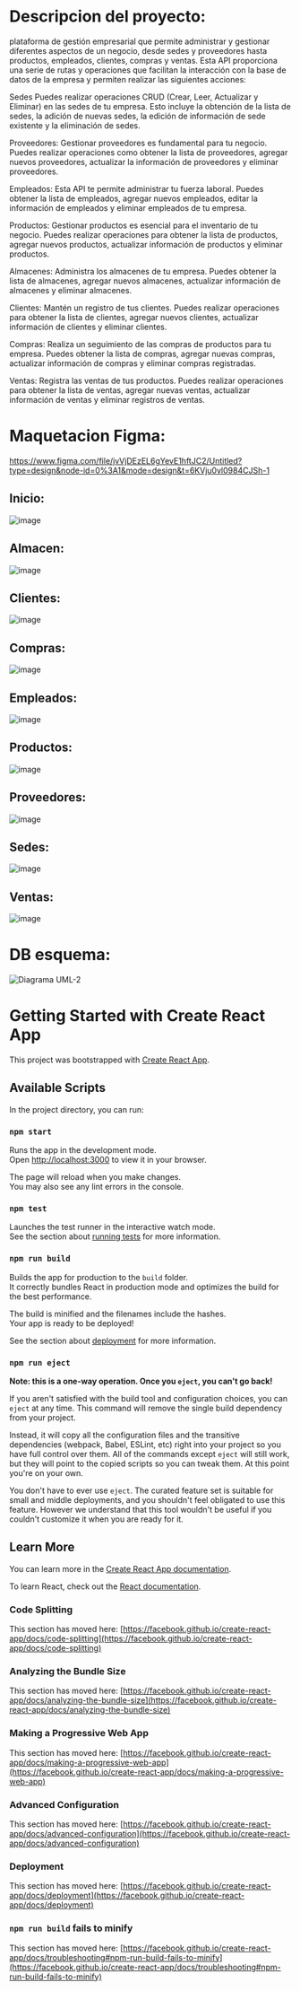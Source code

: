 
# Descripcion del proyecto:
plataforma de gestión empresarial que permite administrar y gestionar diferentes aspectos de un negocio, desde sedes y proveedores hasta productos, empleados, clientes, compras y ventas. Esta API proporciona una serie de rutas y operaciones que facilitan la interacción con la base de datos de la empresa y permiten realizar las siguientes acciones:


  Sedes Puedes realizar operaciones CRUD (Crear, Leer, Actualizar y Eliminar) en las sedes de tu empresa. Esto incluye la obtención de la lista de sedes, la adición de nuevas sedes, la edición de información de sede existente y la eliminación de        sedes.


  Proveedores: Gestionar proveedores es fundamental para tu negocio. Puedes realizar operaciones como obtener la lista de proveedores, agregar nuevos proveedores, actualizar la información de proveedores y eliminar proveedores.


  Empleados: Esta API te permite administrar tu fuerza laboral. Puedes obtener la lista de empleados, agregar nuevos empleados, editar la información de empleados y eliminar empleados de tu empresa.
    

  Productos: Gestionar productos es esencial para el inventario de tu negocio. Puedes realizar operaciones para obtener la lista de productos, agregar nuevos productos, actualizar información de productos y eliminar productos.
    

  Almacenes: Administra los almacenes de tu empresa. Puedes obtener la lista de almacenes, agregar nuevos almacenes, actualizar información de almacenes y eliminar almacenes.
    

  Clientes: Mantén un registro de tus clientes. Puedes realizar operaciones para obtener la lista de clientes, agregar nuevos clientes, actualizar información de clientes y eliminar clientes.


  Compras: Realiza un seguimiento de las compras de productos para tu empresa. Puedes obtener la lista de compras, agregar nuevas compras, actualizar información de compras y eliminar compras registradas.
    

  Ventas: Registra las ventas de tus productos. Puedes realizar operaciones para obtener la lista de ventas, agregar nuevas ventas, actualizar información de ventas y eliminar registros de ventas.

# Maquetacion Figma:

https://www.figma.com/file/jvVjDEzEL6gYevE1hftJC2/Untitled?type=design&node-id=0%3A1&mode=design&t=6KVju0vl0984CJSh-1

## Inicio:
![image](https://github.com/sbstzuluaga1111/negocio-operativo/assets/133683120/96705aaa-5926-4df7-b7ab-cbbcfe80d728)

## Almacen:
![image](https://github.com/sbstzuluaga1111/negocio-operativo/assets/133683120/fd10d58d-6d6b-43eb-8ab1-8fc173eb9881)

## Clientes:
![image](https://github.com/sbstzuluaga1111/negocio-operativo/assets/133683120/d35f6eb7-fb9f-4f7f-8109-920acc7ba3fa)

## Compras:
![image](https://github.com/sbstzuluaga1111/negocio-operativo/assets/133683120/e0d2d26c-db8e-4509-a770-e890e79193bd)

## Empleados:
![image](https://github.com/sbstzuluaga1111/negocio-operativo/assets/133683120/6d2bc5e9-f52e-42a7-a42c-d6782737086f)

## Productos:
![image](https://github.com/sbstzuluaga1111/negocio-operativo/assets/133683120/436f05a1-5417-4c0f-9074-e6f1f4ab0bf7)

## Proveedores:
![image](https://github.com/sbstzuluaga1111/negocio-operativo/assets/133683120/304aacb5-f3ca-4cc1-8ccd-34550bdc8777)

## Sedes:
![image](https://github.com/sbstzuluaga1111/negocio-operativo/assets/133683120/019db872-1de3-436d-898f-9138c851d2d7)

## Ventas:
![image](https://github.com/sbstzuluaga1111/negocio-operativo/assets/133683120/495ec71e-bab4-4694-99fe-b0d423bf7977)

# DB esquema:
![Diagrama UML-2](https://github.com/sbstzuluaga1111/negocio-operativo/assets/133683120/859434ba-a05e-4622-8af3-85d02f3fd990)

# Getting Started with Create React App

This project was bootstrapped with [Create React App](https://github.com/facebook/create-react-app).

## Available Scripts

In the project directory, you can run:

### `npm start`

Runs the app in the development mode.\
Open [http://localhost:3000](http://localhost:3000) to view it in your browser.

The page will reload when you make changes.\
You may also see any lint errors in the console.

### `npm test`

Launches the test runner in the interactive watch mode.\
See the section about [running tests](https://facebook.github.io/create-react-app/docs/running-tests) for more information.

### `npm run build`

Builds the app for production to the `build` folder.\
It correctly bundles React in production mode and optimizes the build for the best performance.

The build is minified and the filenames include the hashes.\
Your app is ready to be deployed!

See the section about [deployment](https://facebook.github.io/create-react-app/docs/deployment) for more information.

### `npm run eject`

**Note: this is a one-way operation. Once you `eject`, you can't go back!**

If you aren't satisfied with the build tool and configuration choices, you can `eject` at any time. This command will remove the single build dependency from your project.

Instead, it will copy all the configuration files and the transitive dependencies (webpack, Babel, ESLint, etc) right into your project so you have full control over them. All of the commands except `eject` will still work, but they will point to the copied scripts so you can tweak them. At this point you're on your own.

You don't have to ever use `eject`. The curated feature set is suitable for small and middle deployments, and you shouldn't feel obligated to use this feature. However we understand that this tool wouldn't be useful if you couldn't customize it when you are ready for it.

## Learn More

You can learn more in the [Create React App documentation](https://facebook.github.io/create-react-app/docs/getting-started).

To learn React, check out the [React documentation](https://reactjs.org/).

### Code Splitting

This section has moved here: [https://facebook.github.io/create-react-app/docs/code-splitting](https://facebook.github.io/create-react-app/docs/code-splitting)

### Analyzing the Bundle Size

This section has moved here: [https://facebook.github.io/create-react-app/docs/analyzing-the-bundle-size](https://facebook.github.io/create-react-app/docs/analyzing-the-bundle-size)

### Making a Progressive Web App

This section has moved here: [https://facebook.github.io/create-react-app/docs/making-a-progressive-web-app](https://facebook.github.io/create-react-app/docs/making-a-progressive-web-app)

### Advanced Configuration

This section has moved here: [https://facebook.github.io/create-react-app/docs/advanced-configuration](https://facebook.github.io/create-react-app/docs/advanced-configuration)

### Deployment

This section has moved here: [https://facebook.github.io/create-react-app/docs/deployment](https://facebook.github.io/create-react-app/docs/deployment)

### `npm run build` fails to minify

This section has moved here: [https://facebook.github.io/create-react-app/docs/troubleshooting#npm-run-build-fails-to-minify](https://facebook.github.io/create-react-app/docs/troubleshooting#npm-run-build-fails-to-minify)
